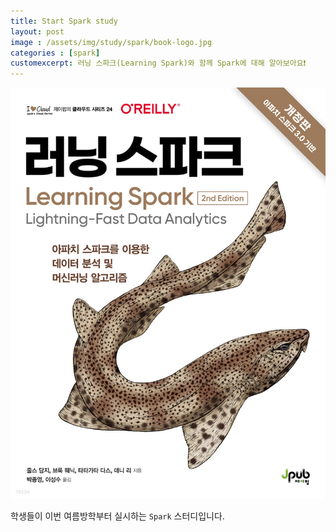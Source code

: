 ```yaml
---
title: Start Spark study
layout: post
image : /assets/img/study/spark/book-logo.jpg
categories : [spark]
customexcerpt: 러닝 스파크(Learning Spark)와 함께 Spark에 대해 알아보아요❗
---
```


![1](/assets/img/study/spark/book-logo.jpg)


학생들이 이번 여름방학부터 실시하는 ```Spark``` 스터디입니다.